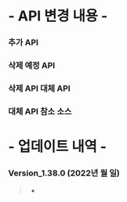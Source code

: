 # - API 변경 내용 -

### 추가 API

### 삭제 예정 API

### 삭제 API 대체 API

### 대체 API 참소 소스

# - 업데이트 내역 -

### Version_1.38.0 (2022년 월 일)

> -
